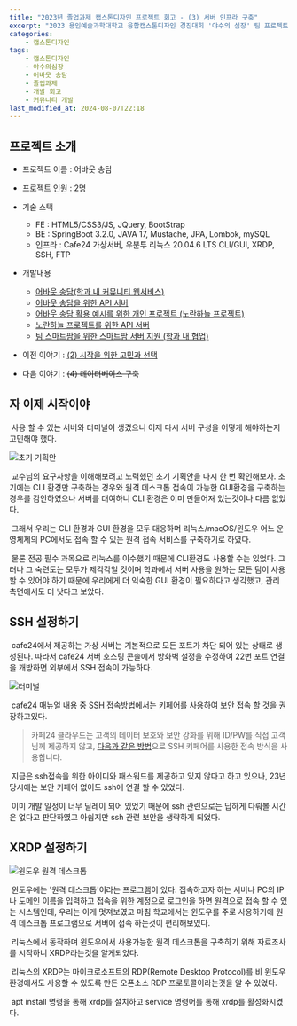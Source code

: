 ```yaml
---
title: "2023년 졸업과제 캡스톤디자인 프로젝트 회고 - (3) 서버 인프라 구축"
excerpt: "2023 용인예술과학대학교 융합캡스톤디자인 경진대회 '야수의 심장' 팀 프로젝트 회고"
categories:
    - 캡스톤디자인
tags:
    - 캡스톤디자인
    - 야수의심장
    - 어바웃 송담
    - 졸업과제
    - 개발 회고
    - 커뮤니티 개발
last_modified_at: 2024-08-07T22:18
---
```


## 프로젝트 소개

* 프로젝트 이름 : 어바웃 송담
* 프로젝트 인원 : 2명
* 기술 스택
    * FE : HTML5/CSS3/JS, JQuery, BootStrap
    * BE : SpringBoot 3.2.0, JAVA 17, Mustache, JPA, Lombok, mySQL
    * 인프라 : Cafe24 가상서버, 우분투 리눅스 20.04.6 LTS CLI/GUI, XRDP, SSH, FTP
* 개발내용
    * [어바웃 송담(학과 내 커뮤니티 웹서비스)](https://github.com/godokan/ccsYasu)
    * [어바웃 송담을 위한 API 서버](https://github.com/godokan/ccsApi)
    * [어바웃 송담 활용 예시를 위한 개인 프로젝트 (노란하늘 프로젝트)](https://github.com/godokan/YellowSky)
    * [노란하늘 프로젝트를 위한 API 서버](https://github.com/godokan/YellowSkyAPI)
    * [팀 스마트팜을 위한 스마트팜 서버 지원 (학과 내 협업)](https://github.com/godokan/SmartFarm)

* 이전 이야기 : [(2) 시작을 위한 고민과 선택](https://godokan.github.io/캡스톤디자인/야수의심장-회고-2/)
* 다음 이야기 : ~~(4) 데이터베이스 구축~~

## 자 이제 시작이야

&nbsp;사용 할 수 있는 서버와 터미널이 생겼으니 이제 다시 서버 구성을 어떻게 해야하는지 고민해야 했다.

![초기 기획안](https://github.com/user-attachments/assets/580f21f7-7349-4ec2-b666-7a0af69e2c11)

&nbsp;교수님의 요구사항을 이해해보려고 노력했던 초기 기획안을 다시 한 번 확인해보자. 초기에는 CLI 환경만 구축하는 경우와 원격 데스크톱 접속이 가능한 GUI환경을 구축하는 경우를 감안하였으나 서버를 대여하니 CLI 환경은 이미 만들어져 있는것이나 다름 없었다.

&nbsp;그래서 우리는 CLI 환경과 GUI 환경을 모두 대응하며 리눅스/macOS/윈도우 어느 운영체제의 PC에서도 접속 할 수 있는 원격 접속 서비스를 구축하기로 하였다.

&nbsp;물론 전공 필수 과목으로 리눅스를 이수했기 때문에 CLI환경도 사용할 수는 있었다. 그러나 그 숙련도는 모두가 제각각일 것이며 학과에서 서버 사용을 원하는 모든 팀이 사용 할 수 있어야 하기 때문에 우리에게 더 익숙한 GUI 환경이 필요하다고 생각했고, 관리 측면에서도 더 낫다고 보았다.

## SSH 설정하기

&nbsp;cafe24에서 제공하는 가상 서버는 기본적으로 모든 포트가 차단 되어 있는 상태로 생성된다. 따라서 cafe24 서버 호스팅 콘솔에서 방화벽 설정을 수정하여 22번 포트 연결을 개방하면 외부에서 SSH 접속이 가능하다.

![터미널](https://github.com/user-attachments/assets/ab318702-8497-40a0-8bfc-9346d1ecc650)

&nbsp;cafe24 매뉴얼 내용 중 [SSH 접속방법](https://docs.cafe24cloud.com/home/server/server/connect/keypair)에서는 키페어를 사용하여 보안 접속 할 것을 권장하고있다.

>카페24 클라우드는 고객의 데이터 보호와 보안 강화를 위해 ID/PW를 직접 고객님께 제공하지 않고,
[다음과 같은 방법](https://docs.cafe24cloud.com/home/server/server/connect/keypair#id-2-1)으로 SSH 키페어를 사용한 접속 방식을 사용합니다.

&nbsp;지금은 ssh접속을 위한 아이디와 패스워드를 제공하고 있지 않다고 하고 있으나, 23년 당시에는 보안 키페어 없이도 ssh에 연결 할 수 있었다.

&nbsp;이미 개발 일정이 너무 딜레이 되어 있었기 때문에 ssh 관련으로는 딥하게 다뤄볼 시간은 없다고 판단하였고 아쉽지만 ssh 관련 보안을 생략하게 되었다.

## XRDP 설정하기

![윈도우 원격 데스크톱](https://github.com/user-attachments/assets/dec26bb1-6471-4222-b70d-67e27cda817e)

&nbsp;윈도우에는 '원격 데스크톱'이라는 프로그램이 있다. 접속하고자 하는 서버나 PC의 IP나 도메인 이름을 입력하고 접속을 위한 계정으로 로그인을 하면 원격으로 접속 할 수 있는 시스템인데, 우리는 이게 멋져보였고 마침 학교에서는 윈도우를 주로 사용하기에 원격 데스크톱 프로그램으로 서버에 접속 하는것이 편리해보였다.

&nbsp;리눅스에서 동작하며 윈도우에서 사용가능한 원격 데스크톱을 구축하기 위해 자료조사를 시작하니 XRDP라는것을 알게되었다.

&nbsp;리눅스의 XRDP는 마이크로소프트의 RDP(Remote Desktop Protocol)를 비 윈도우 환경에서도 사용할 수 있도록 만든 오픈소스 RDP 프로토콜이라는것을 알 수 있었다.

&nbsp;apt install 명령을 통해 xrdp를 설치하고 service 명령어를 통해 xrdp를 활성화시켰다. 